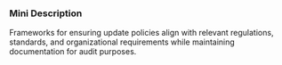 ### Mini Description

Frameworks for ensuring update policies align with relevant regulations, standards, and organizational requirements while maintaining documentation for audit purposes.
